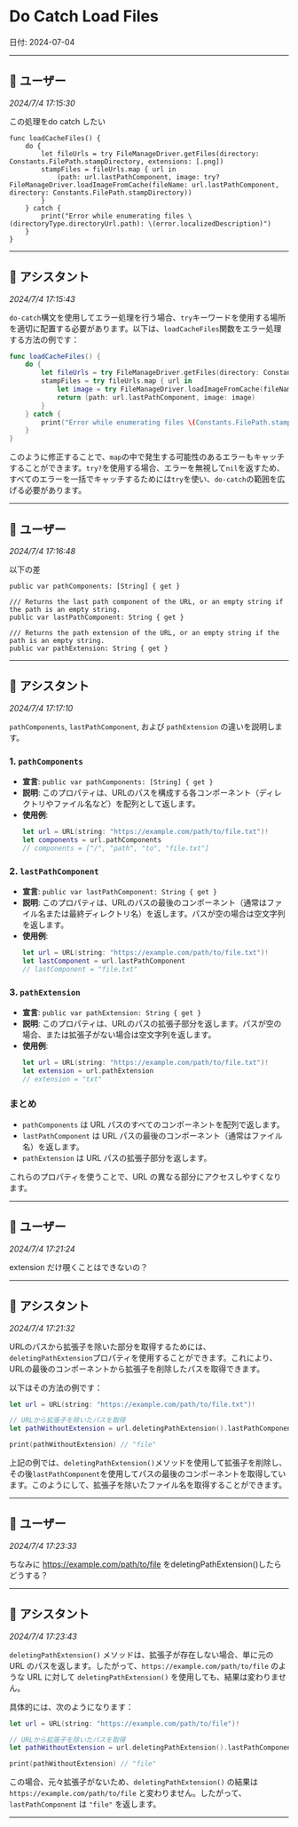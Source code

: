 # Do Catch Load Files

日付: 2024-07-04

---

## 👤 ユーザー
*2024/7/4 17:15:30*

この処理をdo catch したい

    func loadCacheFiles() {
        do {
            let fileUrls = try FileManageDriver.getFiles(directory: Constants.FilePath.stampDirectory, extensions: [.png])
            stampFiles = fileUrls.map { url in
                (path: url.lastPathComponent, image: try? FileManageDriver.loadImageFromCache(fileName: url.lastPathComponent, directory: Constants.FilePath.stampDirectory))
            }
        } catch {
            print("Error while enumerating files \(directoryType.directoryUrl.path): \(error.localizedDescription)")
        }
    }

---

## 🤖 アシスタント
*2024/7/4 17:15:43*

`do-catch`構文を使用してエラー処理を行う場合、`try`キーワードを使用する場所を適切に配置する必要があります。以下は、`loadCacheFiles`関数をエラー処理する方法の例です：

```swift
func loadCacheFiles() {
    do {
        let fileUrls = try FileManageDriver.getFiles(directory: Constants.FilePath.stampDirectory, extensions: [.png])
        stampFiles = try fileUrls.map { url in
            let image = try FileManageDriver.loadImageFromCache(fileName: url.lastPathComponent, directory: Constants.FilePath.stampDirectory)
            return (path: url.lastPathComponent, image: image)
        }
    } catch {
        print("Error while enumerating files \(Constants.FilePath.stampDirectory): \(error.localizedDescription)")
    }
}
```

このように修正することで、`map`の中で発生する可能性のあるエラーもキャッチすることができます。`try?`を使用する場合、エラーを無視して`nil`を返すため、すべてのエラーを一括でキャッチするためには`try`を使い、`do-catch`の範囲を広げる必要があります。

---

## 👤 ユーザー
*2024/7/4 17:16:48*

以下の差

    public var pathComponents: [String] { get }

    /// Returns the last path component of the URL, or an empty string if the path is an empty string.
    public var lastPathComponent: String { get }

    /// Returns the path extension of the URL, or an empty string if the path is an empty string.
    public var pathExtension: String { get }

---

## 🤖 アシスタント
*2024/7/4 17:17:10*

`pathComponents`, `lastPathComponent`, および `pathExtension` の違いを説明します。

### 1. `pathComponents`

- **宣言**: `public var pathComponents: [String] { get }`
- **説明**: このプロパティは、URLのパスを構成する各コンポーネント（ディレクトリやファイル名など）を配列として返します。
- **使用例**:
    ```swift
    let url = URL(string: "https://example.com/path/to/file.txt")!
    let components = url.pathComponents
    // components = ["/", "path", "to", "file.txt"]
    ```

### 2. `lastPathComponent`

- **宣言**: `public var lastPathComponent: String { get }`
- **説明**: このプロパティは、URLのパスの最後のコンポーネント（通常はファイル名または最終ディレクトリ名）を返します。パスが空の場合は空文字列を返します。
- **使用例**:
    ```swift
    let url = URL(string: "https://example.com/path/to/file.txt")!
    let lastComponent = url.lastPathComponent
    // lastComponent = "file.txt"
    ```

### 3. `pathExtension`

- **宣言**: `public var pathExtension: String { get }`
- **説明**: このプロパティは、URLのパスの拡張子部分を返します。パスが空の場合、または拡張子がない場合は空文字列を返します。
- **使用例**:
    ```swift
    let url = URL(string: "https://example.com/path/to/file.txt")!
    let extension = url.pathExtension
    // extension = "txt"
    ```

### まとめ

- `pathComponents` は URL パスのすべてのコンポーネントを配列で返します。
- `lastPathComponent` は URL パスの最後のコンポーネント（通常はファイル名）を返します。
- `pathExtension` は URL パスの拡張子部分を返します。

これらのプロパティを使うことで、URL の異なる部分にアクセスしやすくなります。

---

## 👤 ユーザー
*2024/7/4 17:21:24*

extension だけ覗くことはできないの？

---

## 🤖 アシスタント
*2024/7/4 17:21:32*

URLのパスから拡張子を除いた部分を取得するためには、`deletingPathExtension`プロパティを使用することができます。これにより、URLの最後のコンポーネントから拡張子を削除したパスを取得できます。

以下はその方法の例です：

```swift
let url = URL(string: "https://example.com/path/to/file.txt")!

// URLから拡張子を除いたパスを取得
let pathWithoutExtension = url.deletingPathExtension().lastPathComponent

print(pathWithoutExtension) // "file"
```

上記の例では、`deletingPathExtension()`メソッドを使用して拡張子を削除し、その後`lastPathComponent`を使用してパスの最後のコンポーネントを取得しています。このようにして、拡張子を除いたファイル名を取得することができます。

---

## 👤 ユーザー
*2024/7/4 17:23:33*

ちなみに https://example.com/path/to/file をdeletingPathExtension()したらどうする？

---

## 🤖 アシスタント
*2024/7/4 17:23:43*

`deletingPathExtension()` メソッドは、拡張子が存在しない場合、単に元の URL のパスを返します。したがって、`https://example.com/path/to/file` のような URL に対して `deletingPathExtension()` を使用しても、結果は変わりません。

具体的には、次のようになります：

```swift
let url = URL(string: "https://example.com/path/to/file")!

// URLから拡張子を除いたパスを取得
let pathWithoutExtension = url.deletingPathExtension().lastPathComponent

print(pathWithoutExtension) // "file"
```

この場合、元々拡張子がないため、`deletingPathExtension()` の結果は `https://example.com/path/to/file` と変わりません。したがって、`lastPathComponent` は `"file"` を返します。

---
